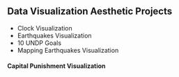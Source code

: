 ## Data Visualization Aesthetic Projects
- Clock Visualization
- Earthquakes Visualization 
- 10 UNDP Goals
- Mapping Earthquakes Visualization
#### Capital Punishment Visualization
